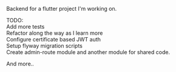 Backend for a flutter project I'm working on.

TODO:  
Add more tests  
Refactor along the way as I learn more  
Configure certificate based JWT auth  
Setup flyway migration scripts  
Create admin-route module and another module for shared code.

And more..